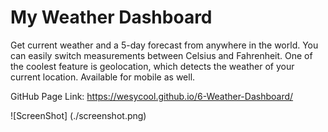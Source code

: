 # My Weather Dashboard

Get current weather and a 5-day forecast from anywhere in the world. You can easily switch measurements between Celsius and Fahrenheit. One of the coolest feature is geolocation, which detects the weather of your current location. Available for mobile as well.

GitHub Page Link: https://wesycool.github.io/6-Weather-Dashboard/

![ScreenShot]
(./screenshot.png)